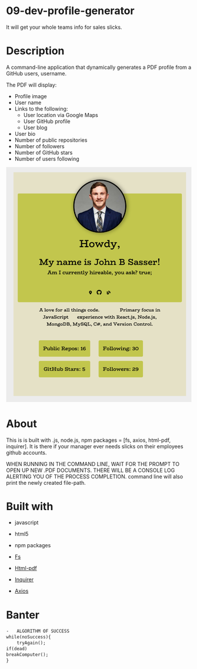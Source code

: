 # 09-dev-profile-generator

It will get your whole teams info for sales slicks.

# Description

A command-line application that dynamically generates a PDF profile from a GitHub users, username.

The PDF will display:

- Profile image
- User name
- Links to the following:
  - User location via Google Maps
  - User GitHub profile
  - User blog
- User bio
- Number of public repositories
- Number of followers
- Number of GitHub stars
- Number of users following

![photo of project](./profile-gen-pdf.png)

# About

This is is built with .js, node.js, npm packages = [fs, axios, html-pdf, inquirer].
It is there if your manager ever needs slicks on their employees github accounts.

WHEN RUNNING IN THE COMMAND LINE, WAIT FOR THE PROMPT TO OPEN UP NEW .PDF DOCUMENTS.
THERE WILL BE A CONSOLE LOG ALERTING YOU OF THE PROCESS COMPLETION.
command line will also print the newly created file-path.

# Built with

- javascript
- html5
- npm packages

- [Fs](https://www.npmjs.com/package/fs-js)
- [Html-pdf](https://www.npmjs.com/package/html-pdf)
- [Inquirer](https://www.npmjs.com/package/inquirer)
- [Axios](https://www.npmjs.com/package/axios)

# Banter

    -   ALGORITHM OF SUCCESS
    while(noSuccess){
        tryAgain();
    if(dead)
    breakComputer();
    }
